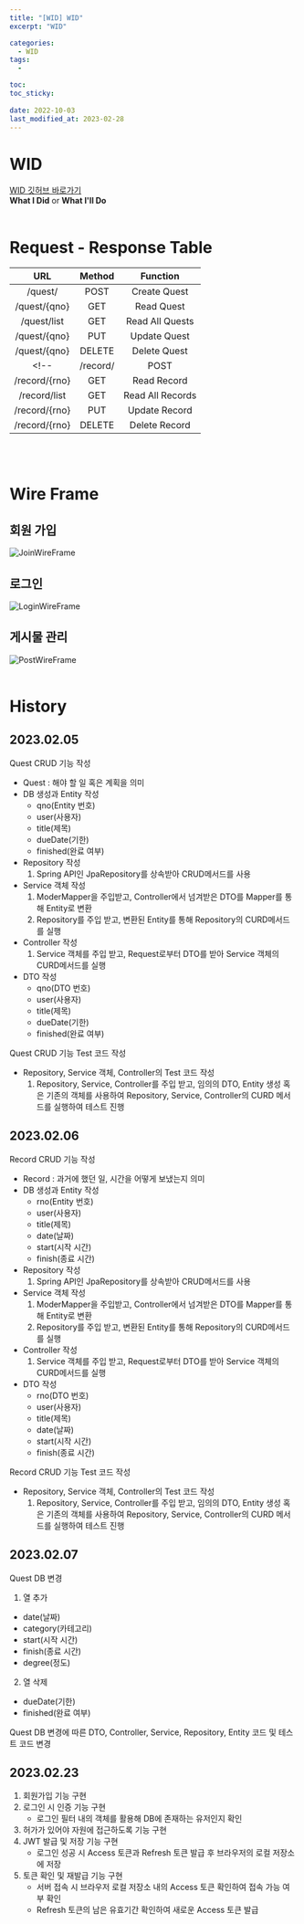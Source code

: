 ```yaml
---
title: "[WID] WID"
excerpt: "WID"

categories:
  - WID
tags:
  - 

toc: 
toc_sticky: 
 
date: 2022-10-03
last_modified_at: 2023-02-28
---
```

# **WID**
<a href="https://github.com/andpact/WID">WID 깃허브 바로가기</a>
<br>
**What I Did** or **What I'll Do**
<br>
<br>

# **Request - Response Table**

|URL|Method|Function|
|:---:|:---:|:---:|
|/quest/|POST|Create Quest|
|/quest/{qno}|GET|Read Quest|
|/quest/list|GET|Read All Quests|
|/quest/{qno}|PUT|Update Quest|
|/quest/{qno}|DELETE|Delete Quest|
<!-- |/record/|POST|Create Record|
|/record/{rno}|GET|Read Record|
|/record/list|GET|Read All Records|
|/record/{rno}|PUT|Update Record|
|/record/{rno}|DELETE|Delete Record| -->
<br>
<br>

# **Wire Frame**
## **회원 가입**
![JoinWireFrame](/assets/images/WID/JoinWireFrame.png)

## **로그인**
![LoginWireFrame](/assets/images/WID/LoginWireFrame.png)

## **게시물 관리**
![PostWireFrame](/assets/images/WID/PostWireFrame.png)
<br>
<br>

# **History**
## **2023.02.05**
Quest CRUD 기능 작성
- Quest : 해야 할 일 혹은 계획을 의미
- DB 생성과 Entity 작성
  - qno(Entity 번호)
  - user(사용자)
  - title(제목)
  - dueDate(기한)
  - finished(완료 여부)
- Repository 작성
  1. Spring API인 JpaRepository를 상속받아 CRUD메서드를 사용
- Service 객체 작성
  1. ModerMapper을 주입받고, Controller에서 넘겨받은 DTO를 Mapper를 통해 Entity로 변환
  2. Repository를 주입 받고, 변환된 Entity를 통해 Repository의 CURD메서드를 실행
- Controller 작성
  1. Service 객체를 주입 받고, Request로부터 DTO를 받아 Service 객체의 CURD메서드를 실행
- DTO 작성
  - qno(DTO 번호)
  - user(사용자)
  - title(제목)
  - dueDate(기한)
  - finished(완료 여부)

Quest CRUD 기능 Test 코드 작성
  - Repository, Service 객체, Controller의 Test 코드 작성
    1. Repository, Service, Controller를 주입 받고, 임의의 DTO, Entity 생성 혹은 기존의 객체를 사용하여 Repository, Service, Controller의 CURD 메서드를 실행하여 테스트 진행

<!-- Build a Quest CRUD function
- Quest: Something to do or a plan
- Create DB and Build Entity
  - qno(entity number)
  - user
  - title
  - due date
  - finished
- Build Repository
  1. Execute CRUD method from inherited JpaRepository which is Spring API
- Build Service object
  1. DTO passed from Controller is converted to Entity through injected Mapper
  2. Execute CURD method from injected Repository with converted Entity
- Build Controller
   1. execute CURD method from injected service object with received DTO from request
- Build DTO
  - qno(DTO number)
  - user
  - title
  - dueDate
  - finished

Build Quest CRUD function test code
  - Build Repository, Service object, and Controller test code
    1. Execute Repository, Service, and Controller's CURD method to test from injected Repository, Service, and Controller, with creating arbitrary DTO, Entity, or using object existing -->

## **2023.02.06**
Record CRUD 기능 작성
- Record : 과거에 했던 일, 시간을 어떻게 보냈는지 의미
- DB 생성과 Entity 작성
  - rno(Entity 번호)
  - user(사용자)
  - title(제목)
  - date(날짜)
  - start(시작 시간)
  - finish(종료 시간)
- Repository 작성
  1. Spring API인 JpaRepository를 상속받아 CRUD메서드를 사용
- Service 객체 작성
  1. ModerMapper을 주입받고, Controller에서 넘겨받은 DTO를 Mapper를 통해 Entity로 변환
  2. Repository를 주입 받고, 변환된 Entity를 통해 Repository의 CURD메서드를 실행
- Controller 작성
  1. Service 객체를 주입 받고, Request로부터 DTO를 받아 Service 객체의 CURD메서드를 실행
- DTO 작성
  - rno(DTO 번호)
  - user(사용자)
  - title(제목)
  - date(날짜)
  - start(시작 시간)
  - finish(종료 시간)

Record CRUD 기능 Test 코드 작성
  - Repository, Service 객체, Controller의 Test 코드 작성
    1. Repository, Service, Controller를 주입 받고, 임의의 DTO, Entity 생성 혹은 기존의 객체를 사용하여 Repository, Service, Controller의 CURD 메서드를 실행하여 테스트 진행

<!-- Build a Record CRUD function
- Record: What you did in the past, how you spent your time
- Create DB and Build Entity
  - rno(entity number)
  - user
  - title
  - date
  - start(time)
  - finish(time)
- Build Repository
  1. Execute CRUD method from inherited JpaRepository which is Spring API
- Build Service object
  1. DTO passed from Controller is converted to Entity through injected Mapper
  2. Execute CURD method from injected Repository with converted Entity
- Build Controller
  1. execute CURD method from injected service object with received DTO from request
- Build DTO
  - rno(DTO number)
  - user
  - title
  - date
  - start(time)
  - finish(time)

Build Record CRUD function test code
  - Build Repository, Service object, and Controller test code
  1. Execute Repository, Service, and Controller's CURD method to test from injected Repository, Service, and Controller, with creating arbitrary DTO, Entity, or using object existing -->

## **2023.02.07**
Quest DB 변경
1. 열 추가
  - date(날짜)
  - category(카테고리)
  - start(시작 시간)
  - finish(종료 시간)
  - degree(정도)
2. 열 삭제
  - dueDate(기한)
  - finished(완료 여부)

Quest DB 변경에 따른 DTO, Controller, Service, Repository, Entity 코드 및 테스트 코드 변경

<!-- Quest DB Modification
1. Add column
  - date
  - category
  - start(start time)
  - finish(end time)
  - degree
2. Delete column
  - dueDate
  - finished

Change DTO, Controller, Service, Repository, Entity code and test code according to Quest DB change -->

## **2023.02.23**
1. 회원가입 기능 구현
2. 로그인 시 인증 기능 구현
    - 로그인 필터 내의 객체를 활용해 DB에 존재하는 유저인지 확인
3. 허가가 있어야 자원에 접근하도록 기능 구현
4. JWT 발급 및 저장 기능 구현
    - 로그인 성공 시 Access 토큰과 Refresh 토큰 발급 후 브라우저의 로컬 저장소에 저장
5. 토큰 확인 및 재발급 기능 구현
    - 서버 접속 시 브라우저 로컬 저장소 내의 Access 토큰 확인하여 접속 가능 여부 확인
    - Refresh 토큰의 남은 유효기간 확인하여 새로운 Access 토큰 발급

<!-- **2023.02.23**
1. Build member registration function
2. Build login authentication
    - Check the user in the DB by using the login filter
3. Build authorization to access resources
4. Build JWT issuance and storage
    - Upon successful login, an access token and a refresh token are issued and stored in the browser's local storage
5. Build token verification and reissuance
    - Check the access token in the browser's local storage to check if the connection is possible
    - Check the remaining validity period of the refresh token and issue a new access token -->